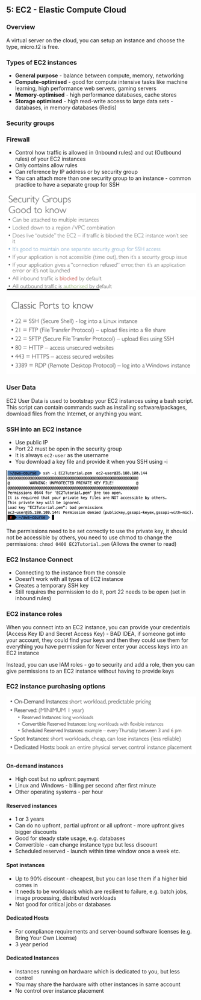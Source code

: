 ## 5: EC2 - Elastic Compute Cloud

### Overview 
A virtual server on the cloud, you can setup an instance and choose the type, micro.t2 is free.

### Types of EC2 instances

- **General purpose** - balance between compute, memory, networking
- **Compute-optimised** - good for compute intensive tasks like machine learning, high performance web servers, gaming servers
- **Memory-optimised** - high performance databases, cache stores
- **Storage optimised** - high read-write access to large data sets - databases, in memory databases (Redis)



### Security groups

### Firewall
- Control how traffic is allowed in (Inbound rules) and out (Outbound rules) of your EC2 instances
- Only contains allow rules
- Can reference by IP address or by security group
- You can attach more than one security group to an instance - common practice to have a separate group for SSH

![](images/image-lbozjojy.png)

![](images/image-lbozk7d7.png)


### User Data

EC2 User Data is used to bootstrap your EC2 instances using a bash script. This script can contain commands such as installing software/packages, download files from the Internet, or anything you want.


### SSH into an EC2 instance

- Use public IP
- Port 22 must be open in the security group
- It is always `ec2-user` as the username
- You download a key file and provide it when you SSH using -i

![](images/image-lbozla31.png)

The permissions need to be set correctly to use the private key, it should not be accessible by others, you need to use chmod to change the permissions:
`chmod 0400 EC2Tutorial.pem` (Allows the owner to read)


### EC2 Instance Connect

- Connecting to the instance from the console
- Doesn’t work with all types of EC2 instance
- Creates a temporary SSH key
- Still requires the permission to do it, port 22 needs to be open (set in inbound rules)


### EC2 instance roles

When you connect into an EC2 instance, you can provide your credentials (Access Key ID and Secret Access Key) - BAD IDEA, if someone got into your account, they could find your keys and then they could use them for everything you have permission for
Never enter your access keys into an EC2 instance

Instead, you can use IAM roles - go to security and add a role, then you can give permissions to an EC2 instance without having to provide keys


### EC2 instance purchasing options

![](images/image-lbozmz1f.png)

#### On-demand instances 

- High cost but no upfront payment
- Linux and Windows - billing per second after first minute
- Other operating systems - per hour

#### Reserved instances

- 1 or 3 years
- Can do no upfront, partial upfront or all upfront - more upfront gives bigger discounts
- Good for steady state usage, e.g. databases
- Convertible - can change instance type but less discount
- Scheduled reserved - launch within time window once a week etc.

#### Spot instances

- Up to 90% discount - cheapest, but you can lose them if a higher bid comes in
- It needs to be workloads which are resilient to failure, e.g. batch jobs, image processing, distributed workloads
- Not good for critical jobs or databases

#### Dedicated Hosts

- For compliance requirements and server-bound software licenses (e.g. Bring Your Own License)
- 3 year period

#### Dedicated Instances

- Instances running on hardware which is dedicated to you, but less control
- You may share the hardware with other instances in same account
- No control over instance placement
